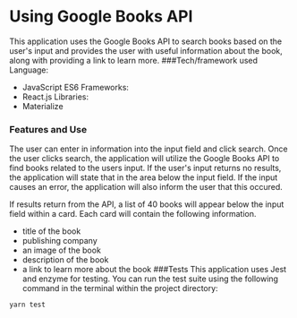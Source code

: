 # Using Google Books API
This application uses the Google Books API to search books based on the user's input and provides the user with useful information about the book, along with providing a link to learn more.
###Tech/framework used
Language:
- JavaScript ES6
Frameworks:
- React.js
Libraries:
- Materialize
### Features and Use
The user can enter in information into the input field and click search. Once the user clicks search, the application will utilize the Google Books API to find books related to the users input. If the user's input returns no results, the application will state that in the area below the input field. If the input causes an error, the application will also inform the user that this occured.

If results return from the API, a list of 40 books will appear below the input field within a card. Each card will contain the following information.

- title of the book
- publishing company
- an image of the book
- description of the book
- a link to learn more about the book
###Tests
This application uses Jest and enzyme for testing. You can run the test suite using the following command in the terminal within the project directory:

```
yarn test
```